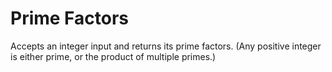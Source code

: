# Prime Factors

Accepts an integer input and returns its prime factors. (Any positive integer is either prime, or the product of multiple primes.)
